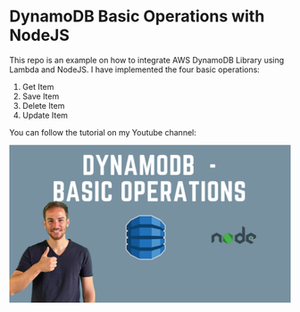 # DynamoDB Basic Operations with NodeJS

This repo is an example on how to integrate AWS DynamoDB Library using Lambda and NodeJS. I have implemented the four basic operations: 

1. Get Item
2. Save Item
3. Delete Item
4. Update Item

You can follow the tutorial on my Youtube channel:

[![dynamodb_basic_operations](img/dynamodb_basic_operations.png)](https://youtu.be/zicuiVmV5bQ)
